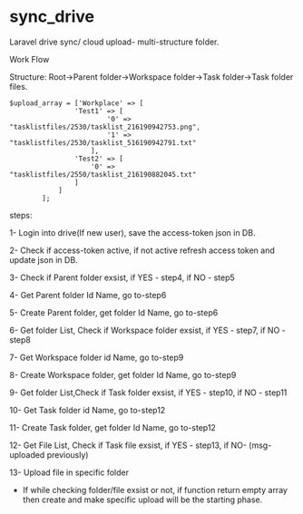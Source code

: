 # sync_drive
Laravel drive sync/ cloud upload- multi-structure folder.


Work Flow

Structure:
Root->Parent folder->Workspace folder->Task folder->Task folder files.


	$upload_array = ['Workplace' => [
					'Test1' => [
							'0' => "tasklistfiles/2530/tasklist_216190942753.png",
							'1' => "tasklistfiles/2530/tasklist_516190942791.txt"
						],
					'Test2' => [
						'0' => "tasklistfiles/2550/tasklist_216190882045.txt"
					]
				]
			];
      

steps:

1- Login into drive(If new user), save the access-token json in DB. 

2- Check if access-token active, if not active refresh access token and update json in DB.

3- Check if Parent folder exsist, if YES - step4, if NO - step5

4- Get Parent folder Id Name, go to-step6

5- Create Parent folder, get folder Id Name, go to-step6

6- Get folder List, Check if Workspace folder exsist, if YES - step7, if NO - step8

7- Get Workspace folder id Name, go to-step9

8- Create Workspace folder, get folder Id Name, go to-step9

9- Get folder List,Check if Task folder exsist, if YES - step10, if NO - step11

10- Get Task folder id Name, go to-step12

11- Create Task folder, get folder Id Name, go to-step12

12- Get File List, Check if Task file exsist, if YES - step13, if NO- (msg-uploaded previously)

13- Upload file in specific folder

 * If while checking folder/file exsist or not, if function return empty array then create
  and make specific upload will be the starting phase. 
  
  



    
  

